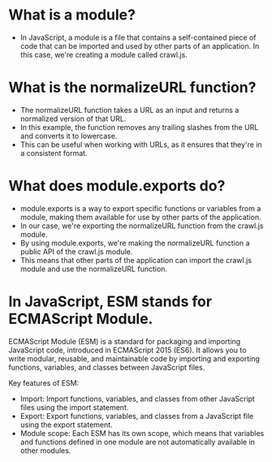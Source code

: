# What is a module?

- In JavaScript, a module is a file that contains a self-contained piece of code that can be imported and used by other parts of an application. In this case, we're creating a module called crawl.js.

# What is the normalizeURL function?

- The normalizeURL function takes a URL as an input and returns a normalized version of that URL. 
- In this example, the function removes any trailing slashes from the URL and converts it to lowercase. 
- This can be useful when working with URLs, as it ensures that they're in a consistent format.

# What does module.exports do?

- module.exports is a way to export specific functions or variables from a module, making them available for use by other parts of the application. 
- In our case, we're exporting the normalizeURL function from the crawl.js module.
- By using module.exports, we're making the normalizeURL function a public API of the crawl.js module. 
- This means that other parts of the application can import the crawl.js module and use the normalizeURL function.

# In JavaScript, ESM stands for ECMAScript Module.

ECMAScript Module (ESM) is a standard for packaging and importing JavaScript code, introduced in ECMAScript 2015 (ES6). It allows you to write modular, reusable, and maintainable code by importing and exporting functions, variables, and classes between JavaScript files.

Key features of ESM:

- Import: Import functions, variables, and classes from other JavaScript files using the import statement.
- Export: Export functions, variables, and classes from a JavaScript file using the export statement.
- Module scope: Each ESM has its own scope, which means that variables and functions defined in one module are not automatically available in other modules.